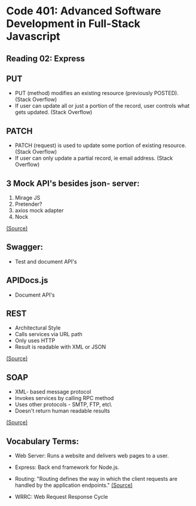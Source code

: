# Code 401: Advanced Software Development in Full-Stack Javascript

## Reading 02: Express


## PUT 
  - PUT (method) modifies an existing resource (previously POSTED). (Stack Overflow)
  - If user can update all or just a portion of the record, user controls what gets updated. (Stack Overflow)

## PATCH
  - PATCH (request) is used to update some portion of existing resource. (Stack Overflow)
  - If user can only update a partial record, ie email address. (Stack Overflow)

## 3 Mock API's besides json- server: 
1. Mirage JS
1. Pretender?
1. axios mock adapter 
1. Nock

[(Source)](https://blog.bitsrc.io/mock-apis-different-techniques-for-react-and-angular-156284b757f4)

## Swagger:
  - Test and document API's

## APIDocs.js
  - Document API's

## REST
  - Architectural Style
  - Calls services via URL path
  - Only uses HTTP
  - Result is readable with XML or JSON

[(Source)](https://stackoverflow.com/questions/10975863/compare-and-contrast-rest-and-soap-web-services)


## SOAP
  - XML- based message protocol
  - Invokes services by calling RPC method
  - Uses other protocols - SMTP, FTP, etc\
  - Doesn't return human readable results

[(Source)](https://stackoverflow.com/questions/10975863/compare-and-contrast-rest-and-soap-web-services)

## Vocabulary Terms:

- Web Server: Runs a website and delivers web pages to a user.

- Express: Back end framework for Node.js.

- Routing: "Routing defines the way in which the client requests are handled by the application endpoints." 
[(Source)](https://www.geeksforgeeks.org/routing-in-node-js/)

- WRRC: Web Request Response Cycle